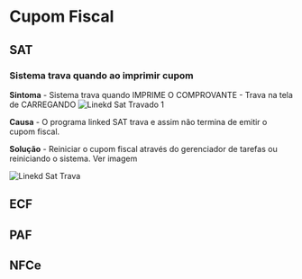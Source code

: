 <!-- TITLE: Cupom Fiscal -->
<!-- SUBTITLE: incidentes - Cupom Fiscal -->

# Cupom Fiscal
## SAT


### Sistema trava quando ao imprimir cupom 
**Sintoma** - Sistema trava quando IMPRIME O COMPROVANTE - Trava na tela de CARREGANDO
![Linekd Sat Travado 1](/uploads/linekd-sat-travado-1.jpg "Linekd Sat Travado 1")

**Causa** - O programa linked SAT trava e assim não termina de emitir o cupom fiscal.

**Solução** - Reiniciar o cupom fiscal através do gerenciador de tarefas ou reiniciando o sistema. Ver imagem

![Linekd Sat Trava](/uploads/linekd-sat-trava.jpg "Linekd Sat Trava")




## ECF
## PAF
## NFCe